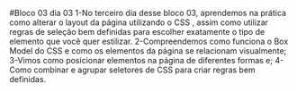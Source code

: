 #Bloco 03 dia 03
1-No terceiro dia desse bloco 03, aprendemos na prática como alterar o layout da página utilizando o CSS , assim como utilizar regras de seleção bem definidas para escolher exatamente o tipo de elemento que você quer estilizar.
2-Compreendemos como funciona o Box Model do CSS e como os elementos da página se relacionam visualmente;
3-Vimos como posicionar elementos na página de diferentes formas e;
4-Como combinar e agrupar seletores de CSS para criar regras bem definidas.

